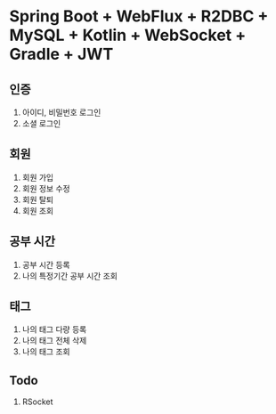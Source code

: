 # Spring Boot + WebFlux + R2DBC + MySQL + Kotlin + WebSocket + Gradle + JWT

## 인증
1. 아이디, 비밀번호 로그인
2. 소셜 로그인

## 회원
1. 회원 가입
2. 회원 정보 수정
3. 회원 탈퇴
4. 회원 조회

## 공부 시간
1. 공부 시간 등록 
2. 나의 특정기간 공부 시간 조회

## 태그
1. 나의 태그 다량 등록
2. 나의 태그 전체 삭제
3. 나의 태그 조회

## Todo
1. RSocket
